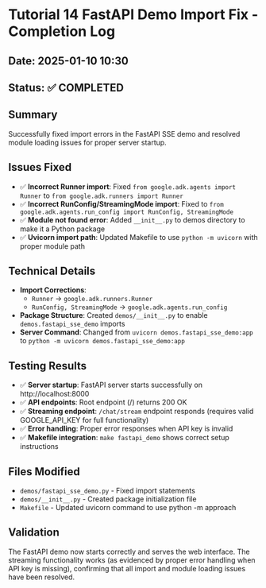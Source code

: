 # Tutorial 14 FastAPI Demo Import Fix - Completion Log

## Date: 2025-01-10 10:30
## Status: ✅ COMPLETED

## Summary
Successfully fixed import errors in the FastAPI SSE demo and resolved module loading issues for proper server startup.

## Issues Fixed
- ✅ **Incorrect Runner import**: Fixed `from google.adk.agents import Runner` to `from google.adk.runners import Runner`
- ✅ **Incorrect RunConfig/StreamingMode import**: Fixed to `from google.adk.agents.run_config import RunConfig, StreamingMode`
- ✅ **Module not found error**: Added `__init__.py` to demos directory to make it a Python package
- ✅ **Uvicorn import path**: Updated Makefile to use `python -m uvicorn` with proper module path

## Technical Details
- **Import Corrections**: 
  - `Runner` → `google.adk.runners.Runner`
  - `RunConfig, StreamingMode` → `google.adk.agents.run_config`
- **Package Structure**: Created `demos/__init__.py` to enable `demos.fastapi_sse_demo` imports
- **Server Command**: Changed from `uvicorn demos.fastapi_sse_demo:app` to `python -m uvicorn demos.fastapi_sse_demo:app`

## Testing Results
- ✅ **Server startup**: FastAPI server starts successfully on http://localhost:8000
- ✅ **API endpoints**: Root endpoint (/) returns 200 OK
- ✅ **Streaming endpoint**: `/chat/stream` endpoint responds (requires valid GOOGLE_API_KEY for full functionality)
- ✅ **Error handling**: Proper error responses when API key is invalid
- ✅ **Makefile integration**: `make fastapi_demo` shows correct setup instructions

## Files Modified
- `demos/fastapi_sse_demo.py` - Fixed import statements
- `demos/__init__.py` - Created package initialization file
- `Makefile` - Updated uvicorn command to use python -m approach

## Validation
The FastAPI demo now starts correctly and serves the web interface. The streaming functionality works (as evidenced by proper error handling when API key is missing), confirming that all import and module loading issues have been resolved.
